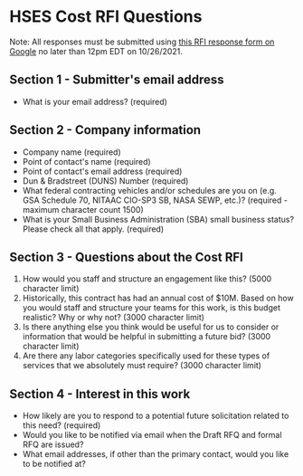 # HSES Cost RFI Questions 

Note: All responses must be submitted using [this RFI response form on Google](https://docs.google.com/forms/d/e/1FAIpQLSdS5FCiLwibwZyjapR5LS0XPGk-Y8aK_Uq1EqISwG9smDbDyQ/viewform) no later than 12pm EDT on 10/26/2021.

## Section 1 - Submitter's email address

* What is your email address? (required)

## Section 2 - Company information

* Company name (required)
* Point of contact's name (required)
* Point of contact's email address (required)
* Dun & Bradstreet (DUNS) Number (required)
* What federal contracting vehicles and/or schedules are you on (e.g. GSA Schedule 70, NITAAC CIO-SP3 SB, NASA SEWP, etc.)? (required - maximum character count 1500)
* What is your Small Business Administration (SBA) small business status? Please check all that apply. (required)

## Section 3 - Questions about the Cost RFI

1. How would you staff and structure an engagement like this? (5000 character limit)
2. Historically, this contract has had an annual cost of $10M. Based on how you would staff and structure your teams for this work, is this budget realistic? Why or why not? (3000 character limit)
3. Is there anything else you think would be useful for us to consider or information that would be helpful in submitting a future bid? (3000 character limit)
4. Are there any labor categories specifically used for these types of services that we absolutely must require? (3000 character limit)

## Section 4 - Interest in this work

* How likely are you to respond to a potential future solicitation related to this need? (required)
* Would you like to be notified via email when the Draft RFQ and formal RFQ are issued? 
* What email addresses, if other than the primary contact, would you like to be notified at?
